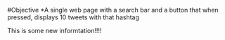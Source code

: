 #Objective
*A single web page with a search bar and a button that when pressed, displays 10 tweets with that hashtag


This is some new informtation!!!!